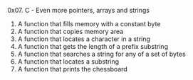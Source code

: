 0x07. C - Even more pointers, arrays and strings
1. A function that fills memory with a constant byte
2. A function that copies memory area
3. A function that locates a character in a string
4. A function that gets the length of a prefix substring
5. A function that searches a string for any of a set of bytes
6. A function that locates a substring
7. A function that prints the chessboard
